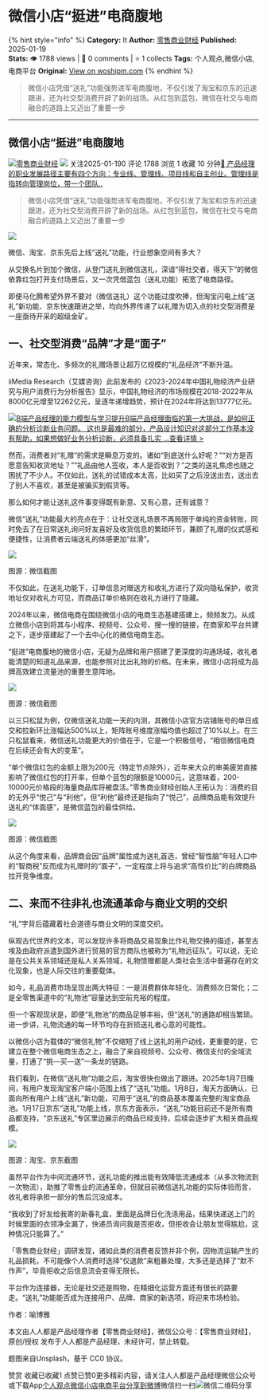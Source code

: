 # 微信小店“挺进”电商腹地
{% hint style="info" %}
**Category:** It
**Author:** [零售商业财经](https://www.woshipm.com/u/1424888)
**Published:** 2025-01-19  
**Stats:** 👁️ 1788 views | 💬 0 comments | ⭐ 1 collects
**Tags:** 个人观点,微信小店,电商平台
**Original:** [View on woshipm.com](https://www.woshipm.com/it/6172783.html)
{% endhint %}
> 微信小店凭借“送礼”功能强势进军电商腹地，不仅引发了淘宝和京东的迅速跟进，还为社交型消费开辟了新的战场。从红包到蓝包，微信在社交与电商融合的道路上又迈出了重要一步

---

## 微信小店“挺进”电商腹地

[![](https://image.woshipm.com/wp-files/2022/05/0AZxWIHD2jk3Wq2u6C1r.jpg!/both/72x72)](https://www.woshipm.com/u/1424888)[零售商业财经](https://www.woshipm.com/u/1424888) ![](https://static.woshipm.com/tag/1122_1@2x.png) 关注2025-01-190 评论 1788 浏览 1 收藏 10 分钟[🔗 产品经理的职业发展路径主要有四个方向：专业线、管理线、项目线和自主创业。管理线是指转向管理岗位，带一个团队..](https://ke.qidianla.com/courses/90pm)

> 微信小店凭借“送礼”功能强势进军电商腹地，不仅引发了淘宝和京东的迅速跟进，还为社交型消费开辟了新的战场。从红包到蓝包，微信在社交与电商融合的道路上又迈出了重要一步

![](https://image.woshipm.com/2024/12/26/95a490b6-c37e-11ef-b44f-00163e1bca14.png)

微信、淘宝、京东先后上线“送礼”功能，行业想象空间有多大？

从交换名片到加个微信，从登门送礼到微信送礼，深谙“得社交者，得天下”的微信依靠红包打开支付场景后，又一次凭借蓝包（送礼功能）拓宽了电商路径。

即便马化腾希望外界不要对（微信送礼）这个功能过度吹捧，但淘宝闪电上线“送礼”新功能、京东快速跟进之举，均向外界传递了以礼赠为切入点的社交型消费是一座亟待开采的超级金矿。

## 一、社交型消费“品牌”才是“面子”

近年来，常态化、多频次的礼赠场景让超万亿规模的“礼品经济”不断升温。

iiMedia Research（艾媒咨询）此前发布的《2023-2024年中国礼物经济产业研究与用户消费行为分析报告》显示，中国礼物经济的市场规模在2018-2022年从8000亿元增至12262亿元，呈逐年递增趋势，预计在2024年将达到13777亿元。

[![](https://image.woshipm.com/2023/08/02/1554eea8-30e3-11ee-88e7-00163e0b5ff3.png)B端产品经理的能力模型与学习提升B端产品经理面临的第一大挑战，是如何正确的分析诊断业务问题。 这也是最难的部分，产品设计知识对这部分工作基本没有帮助，如果想做好业务分析诊断，必须具备扎实 ...查看详情 >](https://ke.qidianla.com/courses/bcpm)

然而，消费者对“礼赠”的需求是瞬息万变的。诸如“到底送什么好呢？”“对方是否愿意告知收货地址？”“礼品由他人签收，本人是否收到？”之类的送礼焦虑也随之困扰了不少人。不仅如此，送礼的试错成本太高，比如买了之后没送出去，送出去了别人不喜欢，甚至是被骗买到假货等。

那么如何才能让送礼这件事变得既有新意、又有心意，还有诚意？

微信“送礼”功能最大的亮点在于：让社交送礼场景不再局限于单纯的资金转账，同时免去了在日常送礼询问好友喜好及收货信息的繁琐环节，兼顾了礼赠的仪式感和便捷性，让消费者云端送礼的体感更加“丝滑”。

![](https://image.woshipm.com/2025/01/18/791870d6-d538-11ef-bcbd-00163e09d72f.png)

图源：微信截图

不仅如此，在送礼功能下，订单信息对赠送方和收礼方进行了双向隐私保护，收货地址仅对收礼方可见，而商品订单价格则在收礼方进行了隐藏。

2024年以来，微信电商在围绕微信小店的电商生态基建搭建上，频频发力。从成立微信小店到将其与小程序、视频号、公众号、搜一搜的链接，在商家和平台共建之下，逐步搭建起了一个去中心化的微信电商生态。

“挺进”电商腹地的微信小店，无疑为品牌和用户搭建了更深度的沟通场域，收礼者能清楚的知道礼品来源，也能参照对比出礼物的价格。在未来，微信小店将成为品牌高效建立流量池的重要生意阵地。

![](https://image.woshipm.com/2025/01/18/799e2a64-d538-11ef-bcbd-00163e09d72f.png)

图源：微信截图

以三只松鼠为例，仅微信送礼功能一天的内测，其微信小店官方店铺账号的单日成交和拉新环比涨幅达500%以上，矩阵账号维度涨幅均值也超过了10%以上。在三只松鼠看来，微信送礼功能更大的价值在于，它是一个积极信号，“相信微信电商在后续还会有大的变革”。

“单个微信红包的金额上限为200元（特定节点除外），近年来大众的审美疲劳直接影响了微信红包的打开率，但单个蓝包的限额是10000元，这意味着，200-10000元价格段的海量商品库将被盘活。”零售商业财经创始人王拓认为：消费的目的无外乎“悦己”与“利他”，但“利他”最终还是指向了“悦己”，品牌商品能有效提升送礼的“体面感”，是微信蓝包的最佳供给。

![](https://image.woshipm.com/2025/01/18/7a38e342-d538-11ef-bcbd-00163e09d72f.png)

图源：微信截图

从这个角度来看，品牌商会因“品牌”属性成为送礼首选，曾经“智性脑”年轻人口中的“智商税”反而成为礼赠时的“面子”，一定程度上将与追求“高性价比”的白牌商品拉开竞争维度。

## 二、来而不往非礼也流通革命与商业文明的交织

“礼”字背后蕴藏着社会道德与商业文明的深度交织。

纵观古代世界的文本，可以发现许多将商品交易现象比作礼物交换的描述，甚至古埃及由政府派遣到国外进行贸易的官方商队也被称为“礼物远征队”。可以说，无论是在公共关系领域还是私人关系领域，礼物馈赠都是人类社会生活中普遍存在的文化现象，也是人际交往的重要载体。

如今，礼品消费市场呈现出两大特征：一是消费群体年轻化、消费频次日常化；二是全零售渠道中的“礼物池”容量达到空前充裕的程度。

但一个客观现状是，即便“礼物池”的商品足够丰裕，但“送礼”的通路却相当繁琐。进一步讲，礼物流通的每一环节均存在折损送礼者心意的可能性。

以微信小店为载体的“微信礼物”不仅缩短了线上送礼的用户动线，更重要的是，它建立在整个微信电商生态之上，融合了来自视频号、公众号、微信支付的全域流量，打通了“挑—买—送”一条龙的链路。

我们看到，在微信“送礼物”功能之后，淘宝很快也做出了跟进。2025年1月7日晚间，有用户发现淘宝客户端小范围上线了“送礼”功能。1月8日，淘天方面确认，已面向所有用户上线“送礼”新功能，可用于“送礼”的商品基本覆盖完整的淘宝商品池。1月17日京东“送礼”功能上线，京东方面表示，“送礼”功能目前还不是所有商品都支持，“京东送礼”专区里边展示的商品已经支持，后续会逐步扩大相关商品规模。

![](https://image.woshipm.com/2025/01/18/7aeecf90-d538-11ef-bcbd-00163e09d72f.png)

图源：淘宝、京东截图

虽然平台作为中间流通环节，送礼功能的推出能有效降低流通成本（从多次物流到一次物流），助推了零售业的流通革命，但就目前微信送礼功能的实际体验而言，收礼者将承担一部分的售后沉没成本。

“我收到了好友给我寄的新春礼盒，里面是品牌日化洗涤用品，结果快递送上门的时候里面的衣领净全漏了，快递员询问我是否拒收，但拒收会让朋友觉得尴尬，这种情况只能算了。”

「零售商业财经」调研发现，诸如此类的消费者反馈并非个例，因物流运输产生的礼品损耗，不可能像个人消费时选择“仅退款”来粗暴处理，大多还是选择了“默不作声”，毕竟拒收之后信息流会变得无限长。

平台作为连接器，无论是社交还是购物，在精细化运营方面还有很长的路要走。“送礼”功能能否成为连接用户、品牌、商家的新选项，将迎来市场检验。

作者：喻博雅

本文由人人都是产品经理作者【零售商业财经】，微信公众号：【零售商业财经】，原创/授权 发布于人人都是产品经理，未经许可，禁止转载。

题图来自Unsplash，基于 CC0 协议。

赞赏 收藏已收藏1 点赞已赞0更多精彩内容，请关注人人都是产品经理微信公众号或下载App[个人观点](https://www.woshipm.com/tag/%e4%b8%aa%e4%ba%ba%e8%a7%82%e7%82%b9)[微信小店](https://www.woshipm.com/tag/%e5%be%ae%e4%bf%a1%e5%b0%8f%e5%ba%97)[电商平台](https://www.woshipm.com/tag/%e7%94%b5%e5%95%86%e5%b9%b3%e5%8f%b0)[分享到微博](https://service.weibo.com/share/share.php?appkey=2775287854&title=微信小店“挺进”电商腹地&url=https://www.woshipm.com/it/6172783.html&pic=https://image.woshipm.com/2024/12/26/95a490b6-c37e-11ef-b44f-00163e1bca14.png)微信扫一扫![微信二维码](https://api.pwmqr.com/qrcode/create/?url=https://www.woshipm.com/it/6172783.html)分享